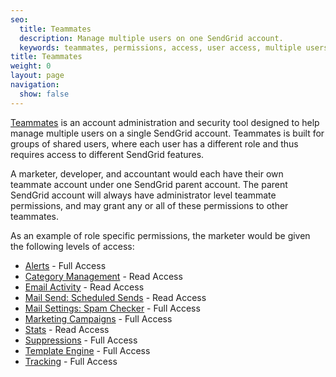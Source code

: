 ```yaml
---
seo:
  title: Teammates
  description: Manage multiple users on one SendGrid account.
  keywords: teammates, permissions, access, user access, multiple users
title: Teammates
weight: 0
layout: page
navigation:
  show: false
---
```


[Teammates]({{root_url}}/ui/account-and-settings/teammates/) is an account administration and security tool designed to help manage multiple users on a single SendGrid account. Teammates is built for groups of shared users, where each user has a different role and thus requires access to different SendGrid features.

A marketer, developer, and accountant would each have their own teammate account under one SendGrid parent account. The parent SendGrid account will always have administrator level teammate permissions, and may grant any or all of these permissions to other teammates.

As an example of role specific permissions, the marketer would be given the following levels of access:

- [Alerts]({{root_url}}/ui/account-and-settings/alerts/) - Full Access
- [Category Management]({{root_url}}/ui/analytics-and-reporting/categories/) - Read Access
- [Email Activity]({{root_url}}/ui/analytics-and-reporting/email-activity-feed/) - Read Access
- [Mail Send: Scheduled Sends](https://sendgrid.api-docs.io/v3.0/mail-send) - Read Access
- [Mail Settings: Spam Checker]({{root_url}}/ui/account-and-settings/mail/#spam-checker) - Full Access
- [Marketing Campaigns]({{root_url}}/ui/sending-email/how-to-send-email-with-marketing-campaigns/) - Full Access
- [Stats]({{root_url}}/ui/analytics-and-reporting/stats-overview/) - Read Access
- [Suppressions]({{root_url}}/ui/sending-email/index-suppressions/) - Full Access
- [Template Engine]({{root_url}}/ui/sending-email/create-and-edit-legacy-transactional-templates/) - Full Access
- [Tracking]({{root_url}}/ui/analytics-and-reporting/email-activity-feed/) - Full Access
